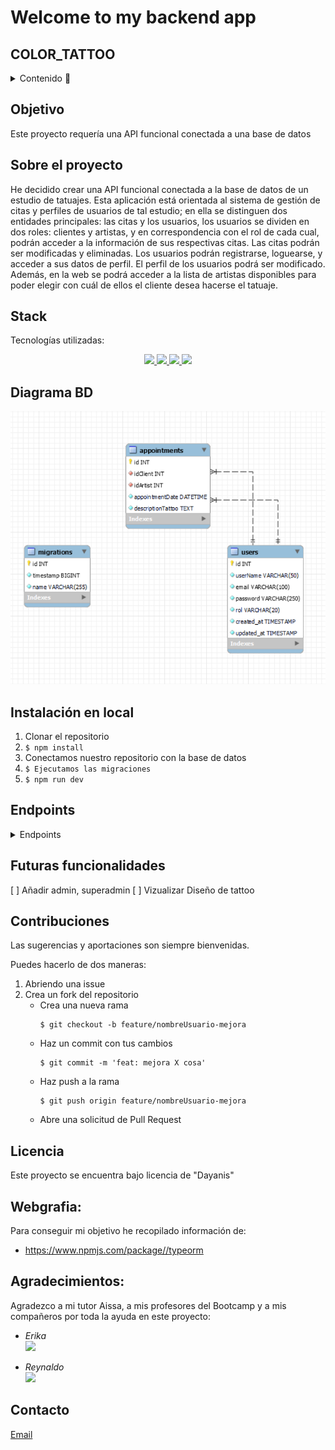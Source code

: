 # Welcome to my backend app

## COLOR_TATTOO



<details>
  <summary>Contenido 📝</summary>
  <ol>
    <li><a href="#objetivo">Objetivo</a></li>
    <li><a href="#sobre-el-proyecto">Sobre el proyecto</a></li>
    <li><a href="#stack">Stack</a></li>
    <li><a href="#diagrama-bd">Diagrama</a></li>
    <li><a href="#instalación-en-local">Instalación</a></li>
    <li><a href="#endpoints">Endpoints</a></li>
    <li><a href="#futuras-funcionalidades">Futuras funcionalidades</a></li>
    <li><a href="#contribuciones">Contribuciones</a></li>
    <li><a href="#licencia">Licencia</a></li>
    <li><a href="#webgrafia">Webgrafia</a></li>
    <li><a href="#agradecimientos">Agradecimientos</a></li>
    <li><a href="#contacto">Contacto</a></li>
  </ol>
</details>

## Objetivo
Este proyecto requería una API funcional conectada a una base de datos 

## Sobre el proyecto
He decidido crear una  API funcional conectada a la base de datos de un estudio de tatuajes. Esta aplicación está orientada al sistema de gestión de citas y perfiles de usuarios de tal estudio; en ella se distinguen dos entidades principales: las citas y los usuarios, los usuarios se dividen en dos roles: clientes y artistas, y en correspondencia con el rol de cada cual, podrán acceder a la información de sus respectivas citas. Las citas podrán ser modificadas y eliminadas. Los usuarios podrán registrarse, loguearse, y acceder a sus datos de perfil. El perfil de los usuarios podrá ser modificado. Además, en la web se podrá acceder a la lista de artistas disponibles para poder elegir con cuál de ellos el cliente desea hacerse el tatuaje.


## Stack
Tecnologías utilizadas:
<div align="center">
<a href="https://www.mysql.com/">
    <img src= "https://shields.io/badge/MySQL-lightgrey?logo=mysql&style=plastic&logoColor=white&labelColor=blue"/>
</a>
<a href="https://www.expressjs.com/">
    <img src= "https://img.shields.io/badge/express.js-%23404d59.svg?style=for-the-badge&logo=express&logoColor=%2361DAFB"/>
</a>
<a href="https://nodejs.org/es/">
    <img src= "https://img.shields.io/badge/node.js-026E00?style=for-the-badge&logo=node.js&logoColor=white"/>
</a>
<a href="https://developer.mozilla.org/es/docs/Web/JavaScript">
    <img src= "https://img.shields.io/badge/javascipt-EFD81D?style=for-the-badge&logo=javascript&logoColor=black"/>
</a>
 </div>


## Diagrama BD
!['imagen-db'](img/diagramaBD.PNG)

## Instalación en local
1. Clonar el repositorio
2. ` $ npm install `
3. Conectamos nuestro repositorio con la base de datos 
4. ``` $ Ejecutamos las migraciones ``` 
5. ``` $ npm run dev ``` 


## Endpoints
<details>
<summary>Endpoints</summary>

http://localhost:3000

    - REGISTER USER

            POST /api/auth/register
        body:
        ``` js
           {
            "userName" : "Juan",
            "email": "juan@email.com",
            "password": "123456",
            "rol": "artist"
           }
        ```

    - LOGIN USER

            POST /api/auth/login  
        body:
        ``` js
            {
                "email": "manolo@email.com",
                "password":"123456"
            }
        ```

        - GET ALL USERS 

            GET /api/users/getUsers 


    - USER PROFILE 

            GET /api/users/userId/1   

       
    - UPDATE USERS PROFILE 

            PATCH /api/users/modifyProfile/1    
        body:
        ``` js
             {
              "userName" : "Newramiro",
              "email": "newmanolo@email.com",  
            }
        ```
    
    - GET ARTISTS

            GET /api/artist/getArtists  

    - APPOINTMENT CREATION

            POST /api/appointments/createAppointment
        body:
        ``` js
            {
                
                  "appointmentDate": "2024-06-18 10:30:00",
                  "escriptionTattoo": "Tattoo rosa y verde",
                  "idClient": 4,
                  "idArtist": 5

            }
        ```
    - GET ALL APPOINTMENTS

            GET /api/appointments/getAppointments

   - GET APPOINTMENTS BY ID

            GET /getAppointmentById/3         

        
    - APPOINTMENT UPDATE

            PATCH /api/appointments/modifyAppointment/2
        body:
        ``` js
            {
                
                  "appointmentDate": "2024-02-14 18:00:00",
                  "descriptionTattoo": "Tattoo black and green"

            }
        ```
     - APPOINTMENT DELETE

            DELETE /api/appointments/deleteAppointment/3

     -  CLIENT APPOINTMENT

            GET /api/appointments/getAppointmentByClient/1

     - ARTIST APPOINTMENT

            GET /api/appointments/getAppointmentByArtist/2  

     - ADMIN AUTH
            POST /api/adminAuth/adminRegister
            POST /api/adminAuth/adminLogin

     - ARTIST AUTH
            POST /api/artist/artistRegister
            POST /api/artist/artistLogin

 




    - ...
</details>

## Futuras funcionalidades
[ ] Añadir admin, superadmin 
[ ] Vizualizar Diseño de tattoo
 

## Contribuciones
Las sugerencias y aportaciones son siempre bienvenidas.  

Puedes hacerlo de dos maneras:

1. Abriendo una issue
2. Crea un fork del repositorio
    - Crea una nueva rama  
        ```
        $ git checkout -b feature/nombreUsuario-mejora
        ```
    - Haz un commit con tus cambios 
        ```
        $ git commit -m 'feat: mejora X cosa'
        ```
    - Haz push a la rama 
        ```
        $ git push origin feature/nombreUsuario-mejora
        ```
    - Abre una solicitud de Pull Request

## Licencia
Este proyecto se encuentra bajo licencia de "Dayanis"

## Webgrafia:
Para conseguir mi objetivo he recopilado información de:
- https://www.npmjs.com/package//typeorm


## Agradecimientos:

Agradezco a mi tutor Aissa, a mis profesores del Bootcamp y a mis compañeros por toda la ayuda en este proyecto:

- *Erika*  
<a href="https://github.com/AkireOrl/" target="_blank"><img src="https://img.shields.io/badge/github-24292F?style=for-the-badge&logo=github&logoColor=white" target="_blank"></a> 

- *Reynaldo*  
<a href="https://github.com/ReynaldoMunozF/" target="_blank"><img src="https://img.shields.io/badge/github-24292F?style=for-the-badge&logo=github&logoColor=green" target="_blank"></a> 

 

## Contacto
<a href = "mailto:garciarodriguezprof@gmail.com"> Email</a>

</p>